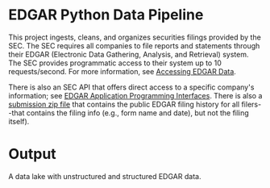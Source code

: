 # EDGAR Python Data Pipeline

This project ingests, cleans, and organizes securities filings provided by the SEC. The SEC requires all companies to file reports and statements through their EDGAR (Electronic Data Gathering, Analysis, and Retrieval) system. The SEC provides programmatic access to their system up to 10 requests/second. For more information, see [Accessing EDGAR Data](https://www.sec.gov/os/accessing-edgar-data).

There is also an SEC API that offers direct access to a specific company's information; see [EDGAR Application Programming Interfaces](https://www.sec.gov/edgar/sec-api-documentation). There is also a [submission zip file](https://www.sec.gov/Archives/edgar/daily-index/bulkdata/submissions.zip) that contains the public EDGAR filing history for all filers--that contains the filing info (e.g., form name and date), but not the filing itself).

# Output

A data lake with unstructured and structured EDGAR data. 